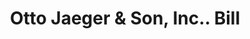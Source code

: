 ---
doi: 10.7916/D883544W
date_other: '1916'
date_other_textual: '1916'
form: printed ephemera
genre:
- Invoices
name:
- Otto Jaeger & Son, Inc.
object_in_context_url: https://biggert.cul.columbia.edu/items/view/ave_biggert_01088
subject_hierarchical_geographic:
- New York, New York, United States
subject_name:
- Otto Jaeger & Son, Inc.
title: Otto Jaeger & Son, Inc.. Bill
sort_title: Otto Jaeger & Son, Inc.. Bill
call_number: ave_biggert_01088
coordinates:
- 40.71277777777778,-74.00583333333333
pid: ave_biggert_01088
identifiers: ave_biggert_01088
thumbnail: https://derivativo-3.library.columbia.edu/iiif/2/ldpd:344781/full/!256,256/0/native.jpg
permalink: /biggert/ave_biggert_01088/
layout: iiif-image-page
---